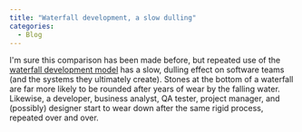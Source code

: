 ```yaml
---
title: "Waterfall development, a slow dulling"
categories:
  - Blog
---
```



I'm sure this comparison has been made before, but repeated use of the [waterfall development model](http://en.wikipedia.org/wiki/Waterfall_model) has a slow, dulling effect on software teams (and the systems they ultimately create). Stones at the bottom of a waterfall are far more likely to be rounded after years of wear by the falling water. Likewise, a developer, business analyst, QA tester, project manager, and (possibly) designer start to wear down after the same rigid process, repeated over and over.